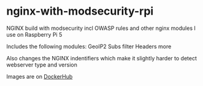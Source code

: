 # nginx-with-modsecurity-rpi
NGINX build with modsecurity incl OWASP rules and other nginx modules I use on Raspberry Pi 5

Includes the following modules:
GeoIP2
Subs filter
Headers more

Also changes the NGINX indentifiers which make it slightly harder to detect webserver type and version

Images are on [DockerHub](https://hub.docker.com/repository/docker/rweijnen/nginx-with-modsecurity/general)
